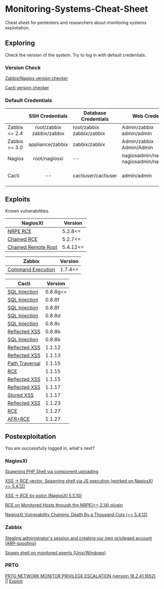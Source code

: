 # Monitoring-Systems-Cheat-Sheet #
Cheat sheet for pentesters and researchers about monitoring systems exploitation.

## Exploring ##
Check the version of the system. Try to log in with default credentials.

### Version Check ###

[Zabbix/Nagios version checker](https://github.com/HD421/Monitoring-Systems-Version-Check)

[Cacti version checker](https://github.com/worlak2/cactiVersionCheck)

### Default Credentials ###

|        | SSH Credentials     | Database Credentials                 |Web Credentials        |Port|
|------- |:-------------------:| -------------------------------------|-----------------------|-----|
| Zabbix <= 2.4 | root/zabbix zabbix/zabbix| root/zabbix zabbix/zabbix|Admin/zabbix admin/admin |10050 10051|
| Zabbix >= 3.0 | appliance/zabbix         | zabbix/zabbix            |Admin/zabbix Admin/Admin |10050 10051|
| Nagios        | root/nagiosxi            |   --                     |nagiosadmin/nagios nagiosadmin/nagiosadmin|5666|
| Cacti         | --                       | cactiuser/cactiuser          |admin/admin| 80 443 8080 | 

## Exploits ##
Known vulnerabilities.

| NagiosXI | Version |
|-------|---------|
|[NRPE RCE](https://www.exploit-db.com/exploits/24955/)| 5.2.8<= |
|[Chained RCE](https://www.exploit-db.com/exploits/40067/)| 5.2.7<= |
|[Chained Remote Root](https://www.exploit-db.com/exploits/44560/)| 5.4.12<= |

| Zabbix | Version |
|-------|---------|
|[Command Execution](http://www.cvedetails.com/cve/cve-2009-4498)| 1.7.4<= |

| Cacti | Version |
|-------|---------|
|[SQL Injection](https://vulners.com/cve/CVE-2016-3172)| 0.8.8g<= |
|[SQL Injection](https://vulners.com/cve/CVE-2015-8604)| 0.8.8f |
|[SQL Injection](https://vulners.com/zdt/1337DAY-ID-24696)| 0.8.8f |
|[SQL Injection](https://vulners.com/cve/CVE-2015-4634)| 0.8.8d |
|[SQL Injection](https://vulners.com/cve/CVE-2015-4454)| 0.8.8c |
|[Reflected XSS](https://www.trustwave.com/Resources/Security-Advisories/Advisories/TWSL2016-007/?fid=7789)| 0.8.8b |
|[SQL Injection](https://www.trustwave.com/Resources/Security-Advisories/Advisories/TWSL2016-007/?fid=7789)| 0.8.8b |
|[Reflected XSS](https://github.com/Cacti/cacti/issues/838)| 1.1.12 |
|[Reflected XSS](https://github.com/Cacti/cacti/issues/867)| 1.1.13 |
|[Path Traversal](https://github.com/Cacti/cacti/issues/877)| 1.1.15 |
|[RCE](https://github.com/Cacti/cacti/issues/877)| 1.1.15 |
|[Reflected XSS](https://github.com/Cacti/cacti/issues/877)| 1.1.15 |
|[Reflected XSS](https://github.com/Cacti/cacti/issues/907)| 1.1.17 |
|[Stored XSS](https://github.com/Cacti/cacti/issues/918)| 1.1.17 |
|[Reflected XSS](https://github.com/Cacti/cacti/issues/1010)| 1.1.23 |
|[RCE](https://github.com/Cacti/cacti/issues/1057)| 1.1.27 |
|[AFR+RCE](https://github.com/Cacti/cacti/issues/1066)| 1.1.27 |



## Postexploitation ##
You are successfully logged in, what's next?

### NagiosXI ###
[Spawning PHP Shell via component uploading](https://github.com/HD421/Monitoring-Systems-Cheat-Sheet/blob/master/php_shell_via_component_upload_NagiosXI.md)

[XSS -> RCE vector. Spawning shell via JS execution (worked on NagiosXI <= 5.4.12)](https://github.com/HD421/Monitoring-Systems-Cheat-Sheet/blob/master/xss_or_js_shell_uploading_NagiosXI.md)

[XSS -> RCE by polict (NagiosXI 5.5.10)](https://www.shielder.it/blog/nagios-xi-5-5-10-xss-to-root-rce/)

[RCE on Monitored Hosts through the NRPE(<= 2.14) plugin](https://vulners.com/metasploit/MSF:EXPLOIT/LINUX/MISC/NAGIOS_NRPE_ARGUMENTS)

[NagiosXI Vulnerability Chaining. Death By a Thousand Cuts (<= 5.4.12)](https://blog.redactedsec.net/exploits/2018/04/26/nagios.html)

### Zabbix ###
[Stealing administrator's session and creating our own privileged account (ARP-spoofing)](https://github.com/HD421/Monitoring-Systems-Cheat-Sheet/blob/master/Zabbix_session_hijacking.md)

[Spawn shell on monitored agents (Unix/Windows)](https://github.com/HD421/Monitoring-Systems-Cheat-Sheet/blob/master/Zabbix_spawn_shell_on_agents.md)

### PRTG ###

[PRTG NETWORK MONITOR PRIVILEGE ESCALATION (version 18.2.41.1652)](https://www.criticalstart.com/2018/10/prtg-network-monitor-privilege-escalation/) || [Exploit](https://github.com/Critical-Start/Section-8/blob/master/Paessler%20-%20PRTG/prtg_privesc.ps1)
